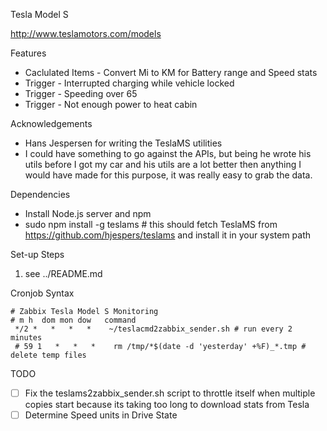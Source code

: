 Tesla Model S

http://www.teslamotors.com/models

Features

* Caclulated Items - Convert Mi to KM for Battery range and Speed stats
* Trigger - Interrupted charging while vehicle locked
* Trigger - Speeding over 65
* Trigger - Not enough power to heat cabin

Acknowledgements

* Hans Jespersen for writing the TeslaMS utilities
 * I could have something to go against the APIs, but being he wrote his utils before I got my car and his utils are a lot better then anything I would have made for this purpose, it was really easy to grab the data.

Dependencies

* Install Node.js server and npm
* sudo npm install -g teslams # this should fetch TeslaMS from https://github.com/hjespers/teslams and install it in your system path

Set-up Steps

1. see ../README.md

Cronjob Syntax

    # Zabbix Tesla Model S Monitoring
    # m h  dom mon dow   command
     */2 *   *   *   *    ~/teslacmd2zabbix_sender.sh # run every 2 minutes
     # 59 1   *   *   *    rm /tmp/*$(date -d 'yesterday' +%F)_*.tmp # delete temp files

TODO

* [ ] Fix the teslams2zabbix_sender.sh script to throttle itself when multiple copies start because its taking too long to download stats from Tesla
* [ ] Determine Speed units in Drive State
